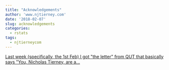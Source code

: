 ```yaml
---
title: "Acknowledgements"
author: 'www.njtierney.com'
date: '2018-02-07'
slug: acknowledgements
categories:
  - rstats
tags:
  - njtierneycom
---
```


[Last week (specifically, the 1st Feb) I got "the letter" from QUT that basically says "You, Nicholas Tierney, are a...<click to read more>](https://www.njtierney.com/post/2018/02/07/acknowledgements/)

